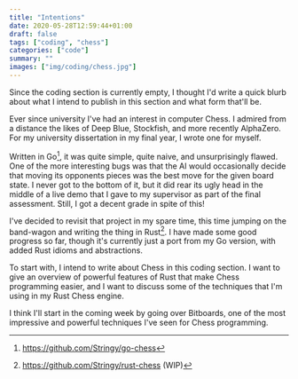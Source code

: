 ```yaml
---
title: "Intentions"
date: 2020-05-28T12:59:44+01:00
draft: false
tags: ["coding", "chess"]
categories: ["code"]
summary: ""
images: ["img/coding/chess.jpg"]
---
```


Since the coding section is currently empty, I thought I'd write a quick blurb about
what I intend to publish in this section and what form that'll be. 

<!--more-->

Ever since university I've had an interest in computer Chess. I admired from a distance
the likes of Deep Blue, Stockfish, and more recently AlphaZero. For my university dissertation
in my final year, I wrote one for myself. 

Written in Go[^1], it was quite simple, quite naive, and unsurprisingly flawed. One of the 
more interesting bugs was that the AI would occasionally decide that moving its opponents 
pieces was the best move for the given board state. I never got to the bottom of it, but 
it did rear its ugly head in the middle of a live demo that I gave to my supervisor as part
of the final assessment. Still, I got a decent grade in spite of this!

I've decided to revisit that project in my spare time, this time jumping on the band-wagon
and writing the thing in Rust[^2]. I have made some good progress so far, though it's currently
just a port from my Go version, with added Rust idioms and abstractions.

To start with, I intend to write about Chess in this coding section. I want to give an overview 
of powerful features of Rust that make Chess programming easier, and I want to discuss some of
the techniques that I'm using in my Rust Chess engine.

I think I'll start in the coming week by going over Bitboards, one of the most impressive
and powerful techniques I've seen for Chess programming.


[^1]: https://github.com/Stringy/go-chess 

[^2]: https://github.com/Stringy/rust-chess (WIP)


